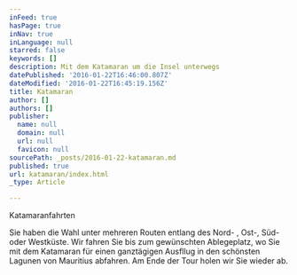 ```yaml
---
inFeed: true
hasPage: true
inNav: true
inLanguage: null
starred: false
keywords: []
description: Mit dem Katamaran um die Insel unterwegs
datePublished: '2016-01-22T16:46:00.807Z'
dateModified: '2016-01-22T16:45:19.156Z'
title: Katamaran
author: []
authors: []
publisher:
  name: null
  domain: null
  url: null
  favicon: null
sourcePath: _posts/2016-01-22-katamaran.md
published: true
url: katamaran/index.html
_type: Article

---
```

Katamaranfahrten

Sie haben die Wahl unter mehreren Routen entlang des Nord- , Ost-, Süd- oder Westküste. Wir fahren Sie bis zum gewünschten Ablegeplatz, wo Sie mit dem Katamaran für einen ganztägigen Ausfllug in den schönsten Lagunen von Mauritius abfahren. Am Ende der Tour holen wir Sie wieder ab.